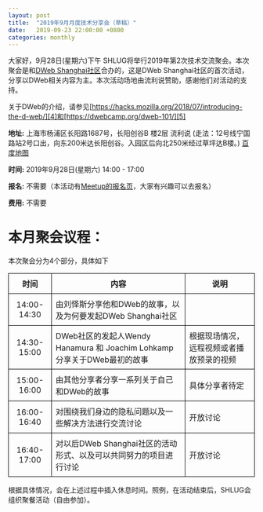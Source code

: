 ```yaml
---
layout: post
title:  "2019年9月月度技术分享会（草稿）"
date:   2019-09-23 22:00:00 +0800
categories: monthly
---
```


大家好，9月28日(星期六)下午 SHLUG将举行2019年第2次技术交流聚会。本次聚会是和[DWeb Shanghai社区][1]合办的，这是DWeb Shanghai社区的首次活动，分享以DWeb相关内容为主。本次活动场地由流利说赞助，感谢他们对活动的支持。

关于DWeb的介绍，请参见[https://hacks.mozilla.org/2018/07/introducing-the-d-web/][4]和[https://dwebcamp.org/dweb-101/][5]

**地址:** 上海市杨浦区长阳路1687号，长阳创谷B 楼2层 流利说 (走法：12号线宁国路站2号口出，向东200米达长阳创谷。入园区后向北250米经过草坪达B楼。) [百度地图][2]

**时间:** 2019年9月28日(星期六) 14:00 - 17:00

**报名:** 不需要（本活动有[Meetup的报名页][3]，大家有兴趣可以去报名）

**费用:** 不需要

# 本月聚会议程：

本次聚会分为4个部分，具体如下

<style type="text/css" rel="stylesheet">
table { border-collapse: collapse; margin: 1em 0em 1em 0em; }
th, td { border: 1px solid black; padding: 0.5em; }
</style>


|    时间     | 内容  | 说明 |
| :---------: | ------| ---- |
| 14:00-14:30 | 由刘怿斯分享他和DWeb的故事，以及为何要发起DWeb Shanghai社区 |  |
| 14:30-15:00 | DWeb社区的发起人Wendy Hanamura 和 Joachim Lohkamp分享关于DWeb最初的故事 | 根据现场情况，远程视频或者播放预录的视频 |
| 15:00-16:00 | 由其他分享者分享一系列关于自己和DWeb的故事 | 具体分享者待定 |
| 16:00-16:40 | 对围绕我们身边的隐私问题以及一些解决方法进行交流讨论 | 开放讨论 |
| 16:40-17:00 | 对以后DWeb Shanghai社区的活动形式、以及可以共同努力的项目进行讨论 | 开放讨论 |

根据具体情况，会在上述过程中插入休息时间。照例，在活动结束后，SHLUG会组织聚餐活动（自由参加）。

[1]: https://www.meetup.com/dweb-shanghai/
[2]: https://j.map.baidu.com/xe3vP
[3]: https://www.meetup.com/dweb-shanghai/events/265090085/
[4]: https://hacks.mozilla.org/2018/07/introducing-the-d-web/
[5]: https://dwebcamp.org/dweb-101/
